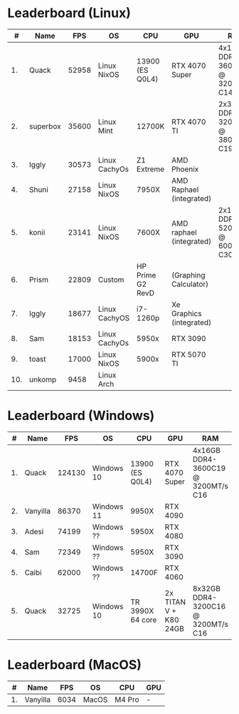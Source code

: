 # Leaderboard (Linux)

| # | Name     | FPS    | OS            | CPU              | GPU                      | RAM                                |
|---|----------|--------|---------------|------------------|--------------------------|------------------------------------|
| 1.| Quack    |  52958 | Linux NixOS   | 13900 (ES Q0L4)  | RTX 4070 Super           | 4x16GB DDR4-3600C19 @ 3200MT/s C14 |
| 2.| superbox |  35600 | Linux Mint    | 12700K           | RTX 4070 TI              | 2x32GB DDR4-3200C16 @ 3800MT/s C19 |
| 3.| Iggly    |  30573 | Linux CachyOs | Z1 Extreme       | AMD Phoenix              |
| 4.| Shuni    |  27158 | Linux NixOS   | 7950X            | AMD Raphael (integrated) |
| 5.| konii    |  23141 | Linux NixOS   | 7600X            | AMD raphael (integrated) | 2x16GB DDR5-5200C30 @ 6000MT/s C30 |
| 6.| Prism    |  22809 | Custom        | HP Prime G2 RevD | (Graphing Calculator)    |
| 7.| Iggly    |  18677 | Linux CachyOS | i7-1260p         | Xe Graphics (integrated) |
| 8.| Sam      |  18153 | Linux CachyOs | 5950x            | RTX 3090                 |
| 9.| toast    |  17000 | Linux NixOS   | 5900x            | RTX 5070 TI              |
|10.| unkomp   |   9458 | Linux Arch

# Leaderboard (Windows)

| # | Name     | FPS    | OS            | CPU              | GPU                      | RAM                                |
|---|----------|--------|---------------|------------------|--------------------------|------------------------------------|
| 1.| Quack    | 124130 | Windows 10    | 13900 (ES Q0L4)  | RTX 4070 Super           | 4x16GB DDR4-3600C19 @ 3200MT/s C16 |
| 2.| Vanyilla |  86370 | Windows 11    | 9950X            | RTX 4090                 |
| 3.| Adesi    |  74199 | Windows ??    | 5950X            | RTX 4080                 |
| 4.| Sam      |  72349 | Windows ??    | 5950X            | RTX 3090                 |
| 5.| Caibi    |  62000 | Windows ??    | 14700F           | RTX 4060                 |
| 5.| Quack    |  32725 | Windows 10    | TR 3990X 64 core | 2x TITAN V + K80 24GB    | 8x32GB DDR4-3200C16 @ 3200MT/s C16 |

# Leaderboard (MacOS)

| # | Name     | FPS    | OS            | CPU              | GPU                      |
|---|----------|--------|---------------|------------------|--------------------------|
| 1.| Vanyilla |  6034  | MacOS         | M4 Pro           | -                        |
